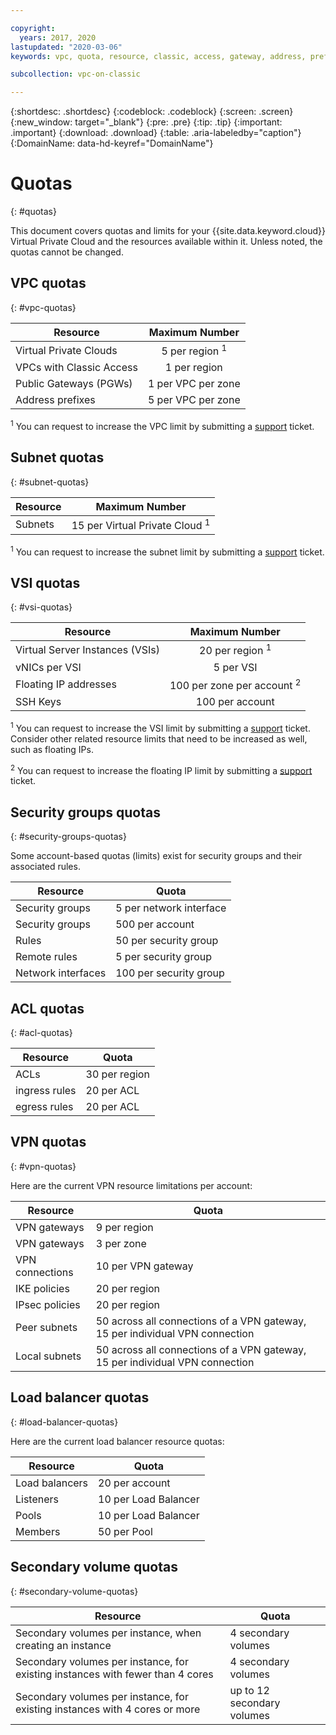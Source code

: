```yaml
---

copyright:
  years: 2017, 2020
lastupdated: "2020-03-06"
keywords: vpc, quota, resource, classic, access, gateway, address, prefix, VSI, vNIC, floating, SSH, key, security, group, rule, remote, peer, ACL, region, ingress, egress, VPN, policies, load balancer, listener, pool, per

subcollection: vpc-on-classic

---
```

{:shortdesc: .shortdesc}
{:codeblock: .codeblock}
{:screen: .screen}
{:new_window: target="_blank"}
{:pre: .pre}
{:tip: .tip}
{:important: .important}
{:download: .download}
{:table: .aria-labeledby="caption"}
{:DomainName: data-hd-keyref="DomainName"}

# Quotas
{: #quotas}

This document covers quotas and limits for your {{site.data.keyword.cloud}} Virtual Private Cloud and the resources available within it. Unless noted, the quotas cannot be changed.

## VPC quotas
{: #vpc-quotas}

|   Resource     | Maximum Number |
| ------- | :------: |
| Virtual Private Clouds | 5 per region <sup>1</sup> |
| VPCs with Classic Access | 1 per region |
| Public Gateways (PGWs) | 1 per VPC per zone |
| Address prefixes | 5 per VPC per zone |

<sup>1</sup> You can request to increase the VPC limit by submitting a [support](/docs/vpc-on-classic?topic=vpc-on-classic-getting-help-and-support) ticket.

## Subnet quotas
{: #subnet-quotas}

|   Resource     | Maximum Number |
| ------- | :------: |
| Subnets | 15 per Virtual Private Cloud <sup>1</sup> |

<sup>1</sup> You can request to increase the subnet limit by submitting a [support](/docs/vpc-on-classic?topic=vpc-on-classic-getting-help-and-support) ticket.


## VSI quotas
{: #vsi-quotas}

|   Resource     | Maximum Number |
| ------- | :------: |
| Virtual Server Instances (VSIs) | 20 per region <sup>1</sup> |
| vNICs per VSI | 5 per VSI |
| Floating IP addresses | 100 per zone per account <sup>2</sup> |
| SSH Keys | 100 per account |

<sup>1</sup> You can request to increase the VSI limit by submitting a [support](/docs/vpc-on-classic?topic=vpc-on-classic-getting-help-and-support) ticket. Consider other related resource limits that need to be increased as well, such as floating IPs.

<sup>2</sup> You can request to increase the floating IP limit by submitting a [support](/docs/vpc-on-classic?topic=vpc-on-classic-getting-help-and-support) ticket.

## Security groups quotas
{: #security-groups-quotas}

Some account-based quotas (limits) exist for security groups and their associated rules.

|Resource|Quota|
|--------|-----|
|Security groups|5 per network interface|
|Security groups|500 per account|
|Rules|50 per security group|
|Remote rules |5 per security group|
|Network interfaces|100 per security group|

## ACL quotas
{: #acl-quotas}

|Resource|Quota|
|--------|-----|
|ACLs| 30 per region |
|ingress rules|20 per ACL |
|egress rules |20 per ACL |

## VPN quotas
{: #vpn-quotas}

Here are the current VPN resource limitations per account:

|Resource|Quota|
|--------|-----------|
| VPN gateways| 9 per region |
| VPN gateways| 3 per zone |
| VPN connections | 10 per VPN gateway |
| IKE policies | 20 per region |
| IPsec policies | 20 per region |
| Peer subnets | 50 across all connections of a VPN gateway, 15 per individual VPN connection |
| Local subnets | 50 across all connections of a VPN gateway, 15 per individual VPN connection |

## Load balancer quotas
{: #load-balancer-quotas}

Here are the current load balancer resource quotas:

|Resource|Quota|
|--------|-----|
| Load balancers | 20 per account |
| Listeners | 10 per Load Balancer |
| Pools | 10 per Load Balancer |
| Members | 50 per Pool |

## Secondary volume quotas
{: #secondary-volume-quotas}

| Resource | Quota |
|--------|----- |
| Secondary volumes per instance, when creating an instance |  4 secondary volumes |
| Secondary volumes per instance, for existing instances with fewer than 4 cores | 4 secondary volumes |
| Secondary volumes per instance, for existing instances with 4 cores or more | up to 12 secondary volumes |
